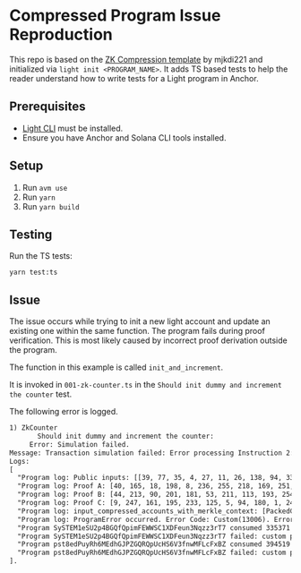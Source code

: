 # Compressed Program Issue Reproduction

This repo is based on the [ZK Compression template](https://github.com/mjkid221/zk_compression_program) by mjkdi221 and initialized via `light init <PROGRAM_NAME>`. It adds TS based tests to help the reader understand how to write tests for a Light program in Anchor.

## Prerequisites

- [Light CLI](https://github.com/Lightprotocol/light-protocol/tree/03b17ab48b6292a1abd1c2a8dac0a2b7d49e6e30/cli) must be installed.
- Ensure you have Anchor and Solana CLI tools installed.

## Setup

1. Run `avm use`
2. Run `yarn`
3. Run `yarn build`

## Testing

Run the TS tests:

```
yarn test:ts
```

## Issue

The issue occurs while trying to init a new light account and update an existing one within the same function. The program fails during proof verification. This is most likely caused by incorrect proof derivation outside the program.

The function in this example is called `init_and_increment`.

It is invoked in `001-zk-counter.ts` in the `Should init dummy and increment the counter` test.

The following error is logged.

```txt
1) ZkCounter
       Should init dummy and increment the counter:
     Error: Simulation failed.
Message: Transaction simulation failed: Error processing Instruction 2: custom program error: 0x32ce.
Logs:
[
  "Program log: Public inputs: [[39, 77, 35, 4, 27, 11, 26, 138, 94, 33, 197, 79, 151, 188, 209, 11, 204, 91, 93, 230, 151, 127, 242, 120, 228, 63, 238, 191, 230, 121, 139, 191], [6, 48, 209, 246, 2, 83, 47, 255, 56, 226, 149, 229, 238, 78, 69, 136, 175, 115, 2, 164, 3, 132, 198, 108, 101, 82, 122, 18, 102, 210, 219, 156], [33, 133, 56, 184, 142, 166, 110, 161, 4, 140, 169, 247, 115, 33, 15, 181, 76, 89, 48, 126, 58, 86, 204, 81, 16, 121, 185, 77, 75, 152, 43, 15], [0, 61, 70, 46, 173, 98, 70, 133, 241, 139, 84, 222, 58, 134, 143, 213, 136, 66, 206, 246, 151, 144, 206, 231, 148, 114, 121, 4, 112, 77, 35, 3]]",
  "Program log: Proof A: [40, 165, 18, 198, 8, 236, 255, 218, 169, 251, 20, 113, 254, 66, 223, 248, 142, 100, 191, 145, 48, 107, 251, 37, 238, 13, 66, 119, 59, 165, 6, 98, 20, 180, 38, 176, 12, 121, 79, 219, 216, 224, 95, 202, 133, 217, 37, 0, 226, 226, 18, 63, 84, 17, 124, 154, 145, 104, 150, 124, 137, 150, 26, 121]",
  "Program log: Proof B: [44, 213, 90, 201, 181, 53, 211, 113, 193, 254, 28, 109, 25, 108, 105, 59, 7, 137, 170, 167, 206, 151, 81, 135, 143, 152, 235, 75, 177, 248, 207, 187, 3, 22, 251, 196, 247, 227, 158, 27, 129, 243, 105, 163, 215, 250, 152, 57, 90, 48, 40, 144, 47, 212, 112, 25, 230, 107, 88, 46, 165, 221, 222, 5, 28, 36, 70, 169, 142, 92, 12, 92, 115, 95, 134, 130, 65, 26, 246, 233, 182, 49, 74, 35, 61, 9, 118, 12, 34, 61, 42, 226, 168, 5, 213, 158, 8, 83, 129, 61, 225, 90, 71, 33, 166, 91, 121, 167, 89, 135, 176, 143, 65, 75, 167, 191, 61, 231, 210, 215, 13, 255, 58, 216, 244, 93, 243, 172]",
  "Program log: Proof C: [9, 247, 161, 195, 233, 125, 5, 94, 180, 1, 245, 140, 226, 207, 104, 193, 252, 28, 109, 110, 199, 10, 176, 54, 107, 106, 2, 111, 171, 205, 253, 118, 6, 197, 132, 230, 156, 97, 64, 33, 111, 241, 211, 236, 40, 115, 132, 62, 160, 18, 45, 230, 74, 252, 53, 161, 93, 240, 154, 147, 112, 159, 54, 66]",
  "Program log: input_compressed_accounts_with_merkle_context: [PackedCompressedAccountWithMerkleContext { compressed_account: CompressedAccount { owner: pst8edPuyRh6MEdhGJPZGQRQpUcHS6V3fnwMFLcFxBZ, lamports: 0, address: Some([0, 61, 70, 46, 173, 98, 70, 133, 241, 139, 84, 222, 58, 134, 143, 213, 136, 66, 206, 246, 151, 144, 206, 231, 148, 114, 121, 4, 112, 77, 35, 3]), data: Some(CompressedAccountData { discriminator: [172, 15, 142, 171, 199, 240, 149, 236], data: [4, 243, 22, 151, 107, 164, 223, 79, 144, 226, 177, 252, 49, 97, 65, 2, 152, 112, 44, 137, 90, 71, 120, 16, 219, 157, 82, 116, 31, 225, 195, 21, 1, 0, 0, 0, 0, 0, 0, 0], data_hash: [29, 203, 46, 90, 62, 238, 216, 193, 89, 155, 124, 185, 219, 32, 151, 110, 87, 99, 230, 125, 40, 164, 21, 238, 159, 144, 159, 41, 208, 226, 189, 114] }) }, merkle_context: PackedMerkleContext { merkle_tree_pubkey_index: 0, nullifier_queue_pubkey_index: 1, leaf_index: 1, queue_index: None }, root_index: 2, read_only: false }]",
  "Program log: ProgramError occurred. Error Code: Custom(13006). Error Number: 13006. Error Message: Custom program error: 0x32ce.",
  "Program SySTEM1eSU2p4BGQfQpimFEWWSC1XDFeun3Nqzz3rT7 consumed 335371 of 940552 compute units",
  "Program SySTEM1eSU2p4BGQfQpimFEWWSC1XDFeun3Nqzz3rT7 failed: custom program error: 0x32ce",
  "Program pst8edPuyRh6MEdhGJPZGQRQpUcHS6V3fnwMFLcFxBZ consumed 394519 of 999700 compute units",
  "Program pst8edPuyRh6MEdhGJPZGQRQpUcHS6V3fnwMFLcFxBZ failed: custom program error: 0x32ce"
].
```
